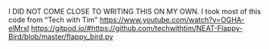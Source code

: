 I DID NOT COME CLOSE TO WRITING THIS ON MY OWN. I took most of this code from "Tech with Tim"
https://www.youtube.com/watch?v=OGHA-elMrxI
https://gitpod.io/#https://github.com/techwithtim/NEAT-Flappy-Bird/blob/master/flappy_bird.py